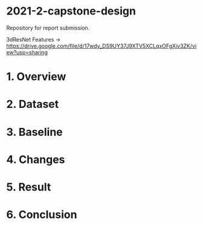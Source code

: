 # 2021-2-capstone-design


Repository for report submission.


3dResNet Features -> https://drive.google.com/file/d/17wdy_DS9UY37J9XTV5XCLqxOFgXiv3ZK/view?usp=sharing

# 1. Overview

# 2. Dataset

# 3. Baseline

# 4. Changes

# 5. Result

# 6. Conclusion

